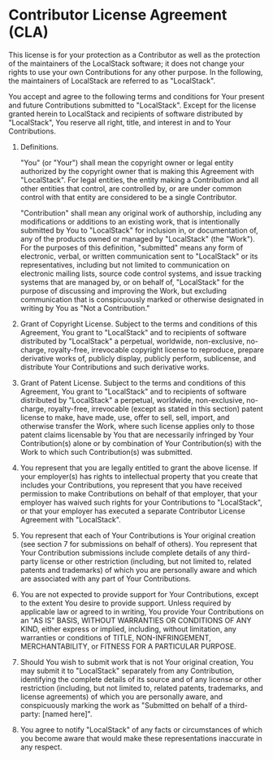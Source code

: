 # Contributor License Agreement (CLA)

This license is for your protection as a Contributor as well as the protection of the maintainers of the LocalStack software; it does not change your rights to use your own Contributions for any other purpose. In the following, the maintainers of LocalStack are referred to as "LocalStack".

You accept and agree to the following terms and conditions for Your present and future Contributions submitted to "LocalStack". Except for the license granted herein to LocalStack and recipients of software distributed by "LocalStack", You reserve all right, title, and interest in and to Your Contributions.

1. Definitions.

   "You" (or "Your") shall mean the copyright owner or legal entity authorized by the copyright owner that is making this Agreement with "LocalStack". For legal entities, the entity making a Contribution and all other entities that control, are controlled by, or are under common control with that entity are considered to be a single Contributor.

   "Contribution" shall mean any original work of authorship, including any modifications or additions to an existing work, that is intentionally submitted by You to "LocalStack" for inclusion in, or documentation of, any of the products owned or managed by "LocalStack" (the "Work"). For the purposes of this definition, "submitted" means any form of electronic, verbal, or written communication sent to "LocalStack" or its representatives, including but not limited to communication on electronic mailing lists, source code control systems, and issue tracking systems that are managed by, or on behalf of, "LocalStack" for the purpose of discussing and improving the Work, but excluding communication that is conspicuously marked or otherwise designated in writing by You as "Not a Contribution."

2. Grant of Copyright License. Subject to the terms and conditions of this Agreement, You grant to "LocalStack" and to recipients of software distributed by "LocalStack" a perpetual, worldwide, non-exclusive, no-charge, royalty-free, irrevocable copyright license to reproduce, prepare derivative works of, publicly display, publicly perform, sublicense, and distribute Your Contributions and such derivative works.

3. Grant of Patent License. Subject to the terms and conditions of this Agreement, You grant to "LocalStack" and to recipients of software distributed by "LocalStack" a perpetual, worldwide, non-exclusive, no-charge, royalty-free, irrevocable (except as stated in this section) patent license to make, have made, use, offer to sell, sell, import, and otherwise transfer the Work, where such license applies only to those patent claims licensable by You that are necessarily infringed by Your Contribution(s) alone or by combination of Your Contribution(s) with the Work to which such Contribution(s) was submitted.

4. You represent that you are legally entitled to grant the above license. If your employer(s) has rights to intellectual property that you create that includes your Contributions, you represent that you have received permission to make Contributions on behalf of that employer, that your employer has waived such rights for your Contributions to "LocalStack", or that your employer has executed a separate Contributor License Agreement with "LocalStack".

5. You represent that each of Your Contributions is Your original creation (see section 7 for submissions on behalf of others). You represent that Your Contribution submissions include complete details of any third-party license or other restriction (including, but not limited to, related patents and trademarks) of which you are personally aware and which are associated with any part of Your Contributions.

6. You are not expected to provide support for Your Contributions, except to the extent You desire to provide support. Unless required by applicable law or agreed to in writing, You provide Your Contributions on an "AS IS" BASIS, WITHOUT WARRANTIES OR CONDITIONS OF ANY KIND, either express or implied, including, without limitation, any warranties or conditions of TITLE, NON-INFRINGEMENT, MERCHANTABILITY, or FITNESS FOR A PARTICULAR PURPOSE.

7. Should You wish to submit work that is not Your original creation, You may submit it to "LocalStack" separately from any Contribution, identifying the complete details of its source and of any license or other restriction (including, but not limited to, related patents, trademarks, and license agreements) of which you are personally aware, and conspicuously marking the work as "Submitted on behalf of a third-party: [named here]".

8. You agree to notify "LocalStack" of any facts or circumstances of which you become aware that would make these representations inaccurate in any respect.
